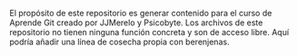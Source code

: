 El propósito de este repositorio es generar contenido para el curso de Aprende Git creado por JJMerelo y Psicobyte.
Los archivos de este repositorio no tienen ninguna función concreta y son de acceso libre.
Aquí podría añadir una línea de cosecha propia con berenjenas.
